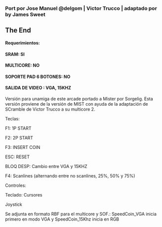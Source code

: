 ### Port por Jose Manuel @delgom | Victor Trucco | adaptado por by James Sweet

## The End


#### Requerimientos: 

#### SRAM: SI

#### MULTICORE: NO

#### SOPORTE PAD 6 BOTONES: NO

#### SALIDA DE VIDEO : VGA, 15KHZ

Versión para unamiga de este arcade portado a Mister por Sorgelig.
Esta versión proviene de la versión de MIST con ayuda de la adaptación de SCramble de Victor Trucco a su multicore 2.

Teclas:

F1: 1P START

F2: 2P START

F3: INSERT COIN

ESC: RESET

BLOQ DESP: Cambio entre VGA y 15KHZ

F4: Scanlines (alternando entre no scanlines, 25%, 50% y 75%)

Controles:

Teclado: Cursores

Joystick

Se adjunta en formato RBF para el multicore y SOF.: SpeedCoin_VGA inicia primero en modo VGA y SpeedCoin_15Khz inicia en RGB
